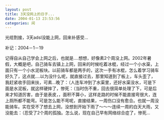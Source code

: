 ```yaml
---
layout: post
title: 3天没网上的日子...
date: 2004-01-13 23:53:56
categories: 闲
---
```

光缆割接，3天adsl没能上网，回来补感受...

补记：2004－1－19

   记得自从自己学会上网之后，也就是....想想，好像素2个周没上网。2002年暑假，大概是吧，自己骑车去镇上上网，回来的时候吃着冰棍，经过一个小水渠，上面只有一个小水泥板块。以前骑车都是两手的，这次一手有冰棍，怎么着学习骑车好久了，这点就....以为没什么呢，就直接过去，那里知道到了板上，车头歪了，我赶紧收手回来扶，可素...晚了：（人连车冲到了水渠里，还好水渠没水，可是下面是水泥板，就这样硬摔了，惨死：（当时伤不重，回去很简单处理了下，可是后来才知道厉害，由于是表皮，，面积不算小，这样走路的时候不能直接弯很大，连上厕所都不能弯。可是怎么能不弯呢，直接结果，一周伤口没有愈合。也就一周没能骑车。实在受不了想去上网，没想到开始下雨了～～～连续一周的白天大雨，又没能去：（忍受了2个周的孤独。怎么说，现在自己早有网络综合症了，惨死...